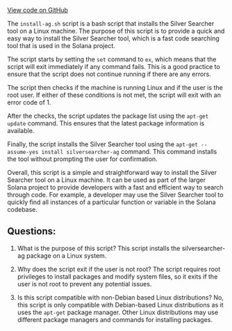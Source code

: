 
[View code on GitHub](https://github.com/solana-labs/solana/blob/master/net/scripts/install-ag.sh)

The `install-ag.sh` script is a bash script that installs the Silver Searcher tool on a Linux machine. The purpose of this script is to provide a quick and easy way to install the Silver Searcher tool, which is a fast code searching tool that is used in the Solana project.

The script starts by setting the `set` command to `ex`, which means that the script will exit immediately if any command fails. This is a good practice to ensure that the script does not continue running if there are any errors.

The script then checks if the machine is running Linux and if the user is the root user. If either of these conditions is not met, the script will exit with an error code of 1.

After the checks, the script updates the package list using the `apt-get update` command. This ensures that the latest package information is available.

Finally, the script installs the Silver Searcher tool using the `apt-get --assume-yes install silversearcher-ag` command. This command installs the tool without prompting the user for confirmation.

Overall, this script is a simple and straightforward way to install the Silver Searcher tool on a Linux machine. It can be used as part of the larger Solana project to provide developers with a fast and efficient way to search through code. For example, a developer may use the Silver Searcher tool to quickly find all instances of a particular function or variable in the Solana codebase.
## Questions: 
 1. What is the purpose of this script?
   This script installs the silversearcher-ag package on a Linux system.

2. Why does the script exit if the user is not root?
   The script requires root privileges to install packages and modify system files, so it exits if the user is not root to prevent any potential issues.

3. Is this script compatible with non-Debian based Linux distributions?
   No, this script is only compatible with Debian-based Linux distributions as it uses the `apt-get` package manager. Other Linux distributions may use different package managers and commands for installing packages.